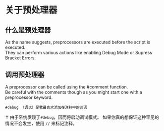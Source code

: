 # 关于预处理器

## 什么是预处理器
As the name suggests, preprocessors are executed before the script is executed.  
They can perform various actions like enabling Debug Mode or Supress Bracket Errors.

## 调用预处理器
A preprocessor can be called using the #comment function.  
Be careful with the comments though as you might start one with a preprocessor keyword.

```zenscript
#debug （调试）是我最喜欢添加在注释中的词语
```

↑ 由于系统发现了`#debug`，因而将启动调试模式。 如果你真的想保证这种罕见的情况不会发生，使用 `//` 来标记注释。